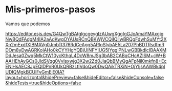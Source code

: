 # Mis-primeros-pasos
Vamos que podemos

https://editor.esjs.dev/G4QwTgBAtglgcgeygIzAUwgXggIgGJoAmaYMAxgjgNwBQdFAdgM4IA2aAdKwgOYAUsRCnQBKWjVCQiIQllwBRQgFdwhSuMYt2XXn2mExdfXIBMAVg0JmbTt376RdCeAgg5ARlqSIybAE5La207PhBDTRsdfmRDOm8yDwAGRKoIAHo0kCYYHgYQBjUINFYIUG5IYgglPNLwGBBkdlcIBAAXMDdJesa0Zwq5MkCtW10ycKthqL4DcW8mJSg3bAB2CABqCHcAZlSM+cW+BAAHEhAyGCs0JldSVqg0VvIsxwjg3X2w2Zd0JlaQbBMyQgAFpNil0mkfn8+EcENlHsAEC8JpEQlDPnR0UkQRBzLtIVdoQw0DwQAikTRXiN+OjYljsAAWBk4plUDIQMgkBCUlFvGmEjE0IA?layout=horizontal&hidePreview=false&hideEditor=false&hideConsole=false&hideTests=true&hideOptions=false
